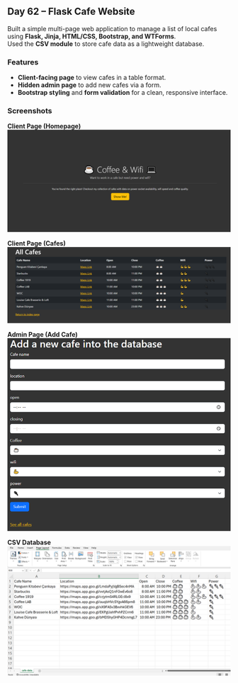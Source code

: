 ## Day 62 – Flask Cafe Website

Built a simple multi-page web application to manage a list of local cafes using **Flask, Jinja, HTML/CSS, Bootstrap, and WTForms**.  
Used the **CSV module** to store cafe data as a lightweight database.  

### Features
- **Client-facing page** to view cafes in a table format.  
- **Hidden admin page** to add new cafes via a form.  
- **Bootstrap styling** and **form validation** for a clean, responsive interface.  

### Screenshots

**Client Page (Homepage)**
![Admin Page](screenshots/homepage.png)

**Client Page (Cafes)**
![Client Page](screenshots/cafes.png)

**Admin Page (Add Cafe)**
![Admin Page](screenshots/admin.png)

**CSV Database**
![Admin Page](screenshots/database.png)
